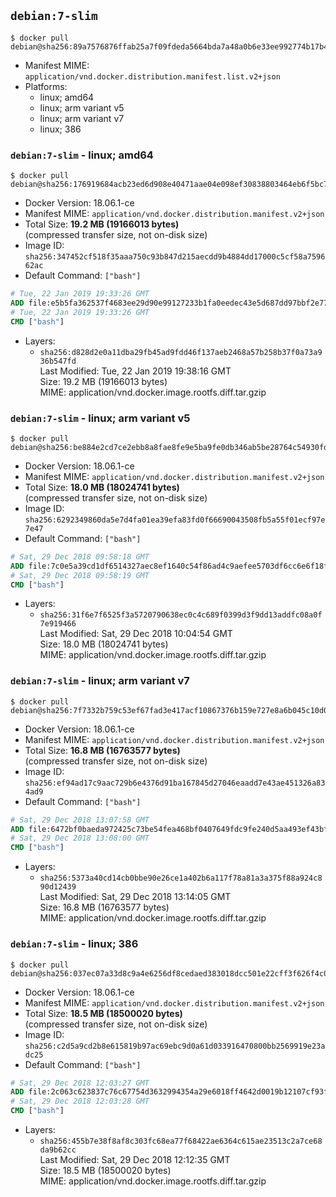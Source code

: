 ## `debian:7-slim`

```console
$ docker pull debian@sha256:89a7576876ffab25a7f09fdeda5664bda7a48a0b6e33ee992774b17b4307b414
```

-	Manifest MIME: `application/vnd.docker.distribution.manifest.list.v2+json`
-	Platforms:
	-	linux; amd64
	-	linux; arm variant v5
	-	linux; arm variant v7
	-	linux; 386

### `debian:7-slim` - linux; amd64

```console
$ docker pull debian@sha256:176919684acb23ed6d908e40471aae04e098ef30838803464eb6f5bc7dcdd123
```

-	Docker Version: 18.06.1-ce
-	Manifest MIME: `application/vnd.docker.distribution.manifest.v2+json`
-	Total Size: **19.2 MB (19166013 bytes)**  
	(compressed transfer size, not on-disk size)
-	Image ID: `sha256:347452cf518f35aaa750c93b847d215aecdd9b4884dd17000c5cf58a759662ac`
-	Default Command: `["bash"]`

```dockerfile
# Tue, 22 Jan 2019 19:33:26 GMT
ADD file:e5b5fa362537f4683ee29d90e99127233b1fa0eedec43e5d687dd97bbf2e7771 in / 
# Tue, 22 Jan 2019 19:33:26 GMT
CMD ["bash"]
```

-	Layers:
	-	`sha256:d828d2e0a11dba29fb45ad9fdd46f137aeb2468a57b258b37f0a73a936b547fd`  
		Last Modified: Tue, 22 Jan 2019 19:38:16 GMT  
		Size: 19.2 MB (19166013 bytes)  
		MIME: application/vnd.docker.image.rootfs.diff.tar.gzip

### `debian:7-slim` - linux; arm variant v5

```console
$ docker pull debian@sha256:be884e2cd7ce2ebb8a8fae8fe9e5ba9fe0db346ab5be28764c54930fd0a326c1
```

-	Docker Version: 18.06.1-ce
-	Manifest MIME: `application/vnd.docker.distribution.manifest.v2+json`
-	Total Size: **18.0 MB (18024741 bytes)**  
	(compressed transfer size, not on-disk size)
-	Image ID: `sha256:6292349860da5e7d4fa01ea39efa83fd0f66690043508fb5a55f01ecf97e7e47`
-	Default Command: `["bash"]`

```dockerfile
# Sat, 29 Dec 2018 09:58:18 GMT
ADD file:7c0e5a39cd1df6514327aec8ef1640c54f86ad4c9aefee5703df6cc6e6f18f3b in / 
# Sat, 29 Dec 2018 09:58:19 GMT
CMD ["bash"]
```

-	Layers:
	-	`sha256:31f6e7f6525f3a5720790638ec0c4c689f0399d3f9dd13addfc08a0f7e919466`  
		Last Modified: Sat, 29 Dec 2018 10:04:54 GMT  
		Size: 18.0 MB (18024741 bytes)  
		MIME: application/vnd.docker.image.rootfs.diff.tar.gzip

### `debian:7-slim` - linux; arm variant v7

```console
$ docker pull debian@sha256:7f7332b759c53ef67fad3e417acf10867376b159e727e8a6b045c10d0e642c76
```

-	Docker Version: 18.06.1-ce
-	Manifest MIME: `application/vnd.docker.distribution.manifest.v2+json`
-	Total Size: **16.8 MB (16763577 bytes)**  
	(compressed transfer size, not on-disk size)
-	Image ID: `sha256:ef94ad17c9aac729b6e4376d91ba167845d27046eaadd7e43ae451326a834ad9`
-	Default Command: `["bash"]`

```dockerfile
# Sat, 29 Dec 2018 13:07:58 GMT
ADD file:6472bf0baeda972425c73be54fea468bf0407649fdc9fe240d5aa493ef43bff4 in / 
# Sat, 29 Dec 2018 13:08:00 GMT
CMD ["bash"]
```

-	Layers:
	-	`sha256:5373a40cd14cb0bbe90e26ce1a402b6a117f78a81a3a375f88a924c890d12439`  
		Last Modified: Sat, 29 Dec 2018 13:14:05 GMT  
		Size: 16.8 MB (16763577 bytes)  
		MIME: application/vnd.docker.image.rootfs.diff.tar.gzip

### `debian:7-slim` - linux; 386

```console
$ docker pull debian@sha256:037ec07a33d8c9a4e6256df8cedaed383018dcc501e22cff3f626f4c07c653d7
```

-	Docker Version: 18.06.1-ce
-	Manifest MIME: `application/vnd.docker.distribution.manifest.v2+json`
-	Total Size: **18.5 MB (18500020 bytes)**  
	(compressed transfer size, not on-disk size)
-	Image ID: `sha256:c2d5a9cd2b8e615819b97ac69ebc9d0a61d033916470800bb2569919e23adc25`
-	Default Command: `["bash"]`

```dockerfile
# Sat, 29 Dec 2018 12:03:27 GMT
ADD file:2c063c623837c76c67754d3632994354a29e6018ff4642d0019b12107cf93f2f in / 
# Sat, 29 Dec 2018 12:03:28 GMT
CMD ["bash"]
```

-	Layers:
	-	`sha256:455b7e38f8af8c303fc68ea77f68422ae6364c615ae23513c2a7ce68da9b62cc`  
		Last Modified: Sat, 29 Dec 2018 12:12:35 GMT  
		Size: 18.5 MB (18500020 bytes)  
		MIME: application/vnd.docker.image.rootfs.diff.tar.gzip
